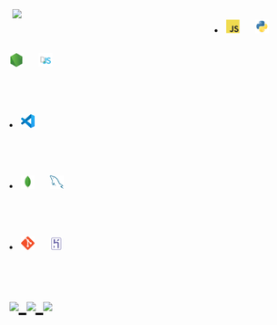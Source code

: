 <p>
  <img src="https://i.ibb.co/jyJ64QZ/1663497147084.png" width="350" align="left" vspace="5" hspace="5">
<p dir="ltr"><li><font size="7">
  <img src="https://github.com/devicons/devicon/blob/master/icons/javascript/javascript-original.svg" title="JavaScript" alt="JavaScript" width="24" height="24"/>&nbsp;
<img src="https://github.com/devicons/devicon/blob/master/icons/python/python-original.svg" title="Python"  alt="Python" width="24" height="24"/>&nbsp;
<img src="https://github.com/devicons/devicon/blob/master/icons/nodejs/nodejs-original.svg" title="NodeJS" alt="NodeJS" width="24" height="24"/>&nbsp;
<img src="https://github.com/lol1ss/lol1ss/blob/main/img/565444.png"  title="DiscordJS" alt="DiscordJS" width="24" height="24"/>&nbsp;</p>
<p dir="ltr"><li><img src="https://github.com/devicons/devicon/blob/master/icons/vscode/vscode-original.svg" title="VScode" alt="VScode" width="24" height="24"/>&nbsp;</p>
<p dir="ltr"><li><img src="https://github.com/devicons/devicon/blob/master/icons/mongodb/mongodb-original.svg" title="mongoDB" alt="mongoDB" width="24" height="24"/>&nbsp;
<img src="https://github.com/devicons/devicon/blob/master/icons/mysql/mysql-original.svg" title="MySQL"  alt="MySQL" width="24" height="24"/>&nbsp;</p>
<p dir="ltr"><li><img src="https://github.com/devicons/devicon/blob/master/icons/git/git-original.svg" title="Git" **alt="Git" width="24" height="24"/>&nbsp;
<img src="https://github.com/devicons/devicon/blob/master/icons/heroku/heroku-original.svg"  title="Heroku" alt="Heroku" width="22" height="22"/>&nbsp;</p>
<div id="badges">
  <a href="https://t.me/lol1sss">
    <img src="https://img.shields.io/badge/Telegram-black?style=for-the-badge&logo=telegram&logoColor=white"/>
  </a>
  <a href="mailto:gyy25404@gmail.com">
    <img src="https://img.shields.io/badge/Gmail-black?style=for-the-badge&logo=gmail&logoColor=white"/>
  </a>
  <a href="https://instagram.com/lol1sss">
    <img src="https://img.shields.io/badge/Instagram-black?style=for-the-badge&logo=instagram&logoColor=white"/>
  </a>
</div>
<br><br><br><br>
